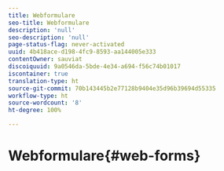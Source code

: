 ```yaml
---
title: Webformulare
seo-title: Webformulare
description: 'null'
seo-description: 'null'
page-status-flag: never-activated
uuid: 4b418ace-d198-4fc9-8593-aa144005e333
contentOwner: sauviat
discoiquuid: 9a0546da-5bde-4e34-a694-f56c74b01017
iscontainer: true
translation-type: ht
source-git-commit: 70b143445b2e77128b9404e35d96b39694d55335
workflow-type: ht
source-wordcount: '8'
ht-degree: 100%

---
```



# Webformulare{#web-forms}

